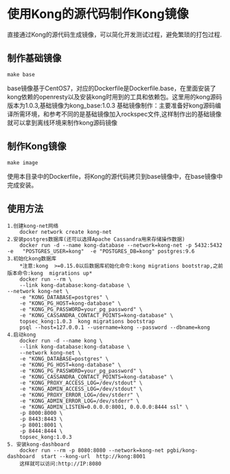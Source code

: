 # 使用Kong的源代码制作Kong镜像

直接通过Kong的源代码生成镜像，可以简化开发测试过程，避免繁琐的打包过程.

## 制作基础镜像

	make base

base镜像基于CentOS7，对应的Dockerfile是Dockerfile.base，在里面安装了kong依赖的openresty以及安装kong时用到的工具和依赖包。这里用的kong源码版本为1.0.3,基础镜像为kong_base:1.0.3
基础镜像制作：主要准备好kong源码编译所需环境，和参考不同的是基础镜像加入rockspec文件,这样制作出的基础镜像就可以拿到离线环境来制作kong源码镜像

## 制作Kong镜像

	make image

使用本目录中的Dockerfile，将Kong的源代码拷贝到base镜像中，在base镜像中完成安装。

## 使用方法
	1.创建kong-net网络
        docker network create kong-net 
    2.安装postgres数据库(还可以选择Apache Cassandra用来存储操作数据)
        docker run -d --name kong-database --network=kong-net -p 5432:5432 -e   "POSTGRES_USER=kong"  -e "POSTGRES_DB=kong" postgres:9.6
    3.初始化kong数据库
        *注意:kong  >=0.15.0以后数据库初始化命令:kong migrations bootstrap,之前版本命令:kong  migrations up*
        docker run --rm \
        --link kong-database:kong-database \
	--network kong-net \
        -e "KONG_DATABASE=postgres" \
        -e "KONG_PG_HOST=kong-database" \
        -e "KONG_PG_PASSWORD=your_pg_password" \
        -e "KONG_CASSANDRA_CONTACT_POINTS=kong-database" \
        topsec_kong:1.0.3  kong migrations bootstrap
        psql --host=127.0.0.1 --username=kong --password --dbname=kong 
    4.启动kong
		docker run -d --name kong \
		--link kong-database:kong-database \
		--network kong-net \
		-e "KONG_DATABASE=postgres" \
		-e "KONG_PG_HOST=kong-database" \
		-e "KONG_PG_PASSWORD=your_pg_password" \
		-e "KONG_CASSANDRA_CONTACT_POINTS=kong-database" \
		-e "KONG_PROXY_ACCESS_LOG=/dev/stdout" \
		-e "KONG_ADMIN_ACCESS_LOG=/dev/stdout" \
		-e "KONG_PROXY_ERROR_LOG=/dev/stderr" \
		-e "KONG_ADMIN_ERROR_LOG=/dev/stderr" \
		-e "KONG_ADMIN_LISTEN=0.0.0.0:8001, 0.0.0.0:8444 ssl" \
		-p 8000:8000 \
		-p 8443:8443 \
		-p 8001:8001 \
		-p 8444:8444 \
		topsec_kong:1.0.3
    5. 安装kong-dashboard 
		docker run --rm -p 8080:8080 --network=kong-net pgbi/kong-dashboard  start --kong-url  http://kong:8001
		这样就可以访问:http://IP:8080
